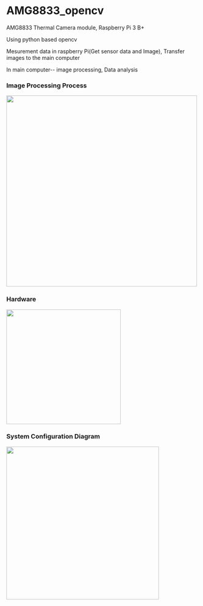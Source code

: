 # AMG8833_opencv

AMG8833 Thermal Camera module, Raspberry Pi 3 B+

Using python based opencv

Mesurement data in raspberry Pi(Get sensor data and Image), Transfer images to the main computer

In main computer--
image processing, Data analysis

### Image Processing Process
<img src = "https://user-images.githubusercontent.com/70682288/101590771-6b6acc80-3a2e-11eb-814d-264e5cf5d5e7.png" width="500" heigh="300"/>

### Hardware
<img src = "https://user-images.githubusercontent.com/70682288/101590981-c1d80b00-3a2e-11eb-9023-19e2a08de90c.jpg" width="300" heigh="300"/>

### System Configuration Diagram
<img src = "https://user-images.githubusercontent.com/70682288/101591442-e680b280-3a2f-11eb-8a8d-28e45ad4b271.png" width="400" heigh="400"/>
